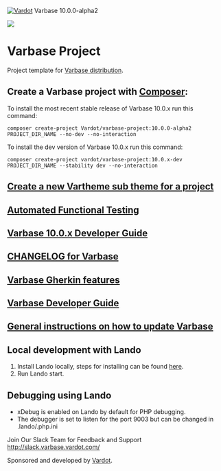 [![Vardot](https://circleci.com/gh/Vardot/varbase/tree/10.0.x.svg?style=shield)](https://app.circleci.com/pipelines/github/Vardot/varbase/696/workflows/ba97d13c-bf4f-4572-bb2f-fa2ab1f2f5b2) Varbase 10.0.0-alpha2

[![](https://www.drupal.org/files/styles/grid-3/public/project-images/Medium-Logo%20Color%20with%20padding.png)](http://www.drupal.org/project/varbase)

# Varbase Project

Project template for [Varbase distribution](http://www.drupal.org/project/varbase).

## Create a Varbase project with [Composer](https://getcomposer.org/download/):

To install the most recent stable release of Varbase 10.0.x run this command:
```
composer create-project Vardot/varbase-project:10.0.0-alpha2 PROJECT_DIR_NAME --no-dev --no-interaction
```

To install the dev version of Varbase 10.0.x run this command:
```
composer create-project vardot/varbase-project:10.0.x-dev PROJECT_DIR_NAME --stability dev --no-interaction
```

## [Create a new Vartheme sub theme for a project](https://github.com/Vardot/varbase/tree/10.0.x/scripts/README.md)

## [Automated Functional Testing](https://github.com/Vardot/varbase/blob/10.0.x/tests/README.md)

## [Varbase 10.0.x Developer Guide](https://docs.varbase.vardot.com)

## [CHANGELOG for Varbase](https://github.com/Vardot/varbase/blob/10.0.x/CHANGELOG.md)

## [Varbase Gherkin features](https://github.com/Vardot/varbase/blob/10.0.x/tests/features/varbase/README.md)

## [Varbase Developer Guide](https://docs.varbase.vardot.com)

## [General instructions on how to update Varbase](https://github.com/Vardot/varbase/blob/10.0.x/UPDATE.md)

## Local development with Lando

1. Install Lando locally, steps for installing can be found [here](https://docs.lando.dev/basics/installation.html).
2. Run Lando start.

## Debugging using Lando

- xDebug is enabled on Lando by default for PHP debugging.
- The debugger is set to listen for the port 9003 but can be changed in .lando/.php.ini

Join Our Slack Team for Feedback and Support
http://slack.varbase.vardot.com/

Sponsored and developed by [Vardot](https://www.drupal.org/vardot).
